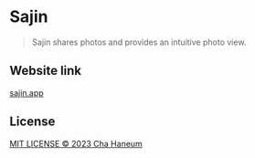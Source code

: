 # Sajin
> Sajin shares photos and provides an intuitive photo view.

## Website link
[sajin.app](https://sajin.app/)

## License
[MIT LICENSE &copy; 2023 Cha Haneum](.github/LICENSE)